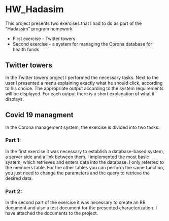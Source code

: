 # HW_Hadasim
This project presents two exercises that I had to do as part of the "Hadassim" program homework
- First exercise - Twitter towers
- Second exercise - a system for managing the Corona database for health funds

## Twitter towers
In the Twitter towers project I performed the necessary tasks.
Next to the user I presented a menu explaining exactly what he should click, according to his choice.
The appropriate output according to the system requirements will be displayed.
For each output there is a short explanation of what it displays.

## Covid 19 managment
In the Corona management system, the exercise is divided into two tasks:
### Part 1:
In the first exercise it was necessary to establish a database-based system, a server side and a link between them.
I implemented the most basic system, which retrieves and enters data into the database.
I only referred to the members table.
For the other tables you can perform the same function, you just need to change the parameters and the query to retrieve the desired data.

### Part 2:
In the second part of the exercise it was necessary to create an RR document and also a test document for the presented characterization.
I have attached the documents to the project.
